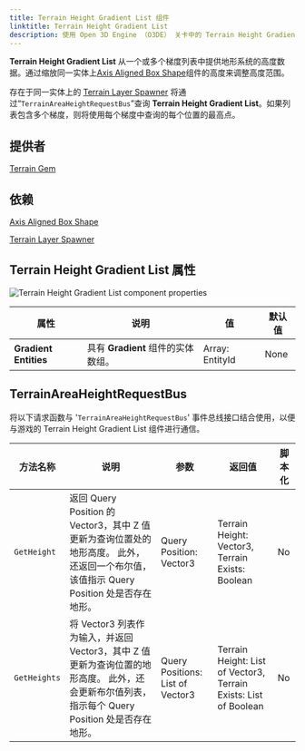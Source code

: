 ```yaml
---
title: Terrain Height Gradient List 组件
linktitle: Terrain Height Gradient List
description: 使用 Open 3D Engine （O3DE） 关卡中的 Terrain Height Gradient List （地形高度渐变列表） 组件将渐变转换为高度数据。
---
```


**Terrain Height Gradient List** 从一个或多个梯度列表中提供地形系统的高度数据。通过缩放同一实体上[Axis Aligned Box Shape](/docs/user-guide/components/reference/shape/axis-aligned-box-shape)组件的高度来调整高度范围。

存在于同一实体上的 [Terrain Layer Spawner](/docs/user-guide/components/reference/terrain/layer_spawner) 将通过“`TerrainAreaHeightRequestBus`”查询 **Terrain Height Gradient List**。如果列表包含多个梯度，则将使用每个梯度中查询的每个位置的最高点。

## 提供者

[Terrain Gem](/docs/user-guide/gems/reference/environment/terrain)

## 依赖

[Axis Aligned Box Shape](/docs/user-guide/components/reference/shape/axis-aligned-box-shape)

[Terrain Layer Spawner](/docs/user-guide/components/reference/terrain/layer_spawner)

## Terrain Height Gradient List 属性

![Terrain Height Gradient List component properties](/images/user-guide/components/reference/terrain/terrain-height-gradient-list-component.png)

| 属性 | 说明 | 值 | 默认值 |
|-|-|-|-|
| **Gradient Entities** | 具有 **Gradient** 组件的实体数组。 | Array: EntityId | None |

## TerrainAreaHeightRequestBus

将以下请求函数与 '`TerrainAreaHeightRequestBus`' 事件总线接口结合使用，以便与游戏的 Terrain Height Gradient List 组件进行通信。

| 方法名称 | 说明 | 参数 | 返回值 | 脚本化 |
|-|-|-|-|-|
| `GetHeight` | 返回 Query Position 的 Vector3，其中 Z 值更新为查询位置处的地形高度。 此外，还返回一个布尔值，该值指示 Query Position 处是否存在地形。 | Query Position: Vector3 | Terrain Height: Vector3, Terrain Exists: Boolean | No |
| `GetHeights` | 将 Vector3 列表作为输入，并返回 Vector3，其中 Z 值更新为查询位置的地形高度。 此外，还会更新布尔值列表，指示每个 Query Position 处是否存在地形。 | Query Positions: List of Vector3 | Terrain Height: List of Vector3, Terrain Exists: List of Boolean | No |
